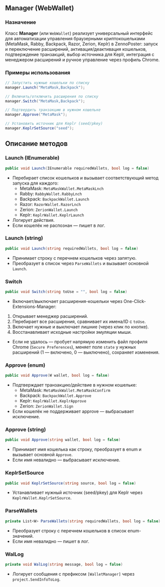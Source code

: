 

##  Manager (WebWallet)

### Назначение

Класс **Manager** (или `WebWallet`) реализует универсальный интерфейс для автоматизации управления браузерными криптокошельками (MetaMask, Rabby, Backpack, Razor, Zerion, Keplr) в ZennoPoster: запуск и переключение расширений, активация/деактивация кошельков, подтверждение транзакций, выбор источника для Keplr, интеграция с менеджером расширений и ручное управление через профиль Chrome.

### Примеры использования

```csharp
// Запустить нужные кошельки по списку
manager.Launch("MetaMask,Backpack");

// Включить/отключить расширения по списку
manager.Switch("MetaMask,Backpack");

// Подтвердить транзакцию в нужном кошельке
manager.Approve("MetaMask");

// Установить источник для Keplr (seed/pkey)
manager.KeplrSetSource("seed");
```


## Описание методов

### Launch (IEnumerable)

```csharp
public void Launch(IEnumerable requiredWallets, bool log = false)
```

- Перебирает список кошельков и вызывает соответствующий метод запуска для каждого:
    - MetaMask: `MetaMaskWallet.MetaMaskLnch`
    - Rabby: `RabbyWallet.RabbyLnch`
    - Backpack: `BackpackWallet.Launch`
    - Razor: `RazorWallet.RazorLnch`
    - Zerion: `ZerionWallet.Launch`
    - Keplr: `KeplrWallet.KeplrLaunch`
- Логирует действия.
- Если кошелёк не распознан — пишет в лог.


### Launch (string)

```csharp
public void Launch(string requiredWallets, bool log = false)
```

- Принимает строку с перечнем кошельков через запятую.
- Преобразует в список через `ParseWallets` и вызывает основной `Launch`.


### Switch

```csharp
public void Switch(string toUse = "", bool log = false)
```

- Включает/выключает расширения-кошельки через One-Click-Extensions-Manager:

1. Открывает менеджер расширений.
2. Перебирает все расширения, сравнивает их имена/ID с `toUse`.
3. Включает нужные и выключает лишние (через клик по кнопке).
4. Восстанавливает исходные настройки эмуляции мыши.
- Если не удалось — пробует напрямую изменить файл профиля Chrome (`Secure Preferences`), меняет поле `state` у нужных расширений (1 — включено, 0 — выключено), сохраняет изменения.


### Approve (enum)

```csharp
public void Approve(W wallet, bool log = false)
```

- Подтверждает транзакцию/действие в нужном кошельке:
    - MetaMask: `MetaMaskWallet.MetaMaskConfirm`
    - Backpack: `BackpackWallet.Approve`
    - Keplr: `KeplrWallet.KeplrApprove`
    - Zerion: `ZerionWallet.Sign`
- Если кошелёк не поддерживает approve — выбрасывает исключение.


### Approve (string)

```csharp
public void Approve(string wallet, bool log = false)
```

- Принимает имя кошелька как строку, преобразует в enum и вызывает основной `Approve`.
- Если имя невалидно — выбрасывает исключение.


### KeplrSetSource

```csharp
public void KeplrSetSource(string source, bool log = false)
```

- Устанавливает нужный источник (seed/pkey) для Keplr через `KeplrWallet.KeplrSetSource`.


### ParseWallets

```csharp
private List<W> ParseWallets(string requiredWallets, bool log = false)
```

- Преобразует строку с перечнем кошельков в список enum-значений.
- Если имя невалидно — пишет в лог.


### WalLog

```csharp
private void WalLog(string message, bool log = false)
```

- Логирует сообщения с префиксом `[WalletManager]` через `project.SendInfoToLog`.

